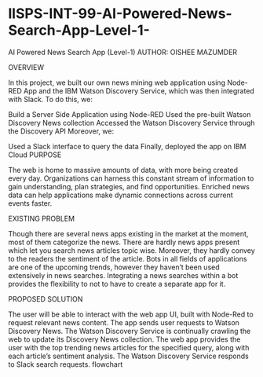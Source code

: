 # llSPS-INT-99-AI-Powered-News-Search-App-Level-1-
AI Powered News Search App (Level-1)
AUTHOR: OISHEE MAZUMDER

OVERVIEW

In this project, we built our own news mining web application using Node-RED App and the IBM Watson Discovery Service, which was then integrated with Slack. To do this, we:

Build a Server Side Application using Node-RED
Used the pre-built Watson Discovery News collection
Accessed the Watson Discovery Service through the Discovery API
Moreover, we:

Used a Slack interface to query the data
Finally, deployed the app on IBM Cloud
PURPOSE

The web is home to massive amounts of data, with more being created every day. Organizations can harness this constant stream of information to gain understanding, plan strategies, and find opportunities. Enriched news data can help applications make dynamic connections across current events faster.

EXISTING PROBLEM

Though there are several news apps existing in the market at the moment, most of them categorize the news. There are hardly news apps present which let you search news articles topic wise. Moreover, they hardly convey to the readers the sentiment of the article. Bots in all fields of applications are one of the upcoming trends, however they haven’t been used extensively in news searches. Integrating a news searches within a bot provides the flexibility to not to have to create a separate app for it.

PROPOSED SOLUTION

The user will be able to interact with the web app UI, built with Node-Red to request relevant news content.
The app sends user requests to Watson Discovery News.
The Watson Discovery Service is continually crawling the web to update its Discovery News collection.
The web app provides the user with the top trending news articles for the specified query, along with each article’s sentiment analysis.
The Watson Discovery Service responds to Slack search requests.
flowchart


















